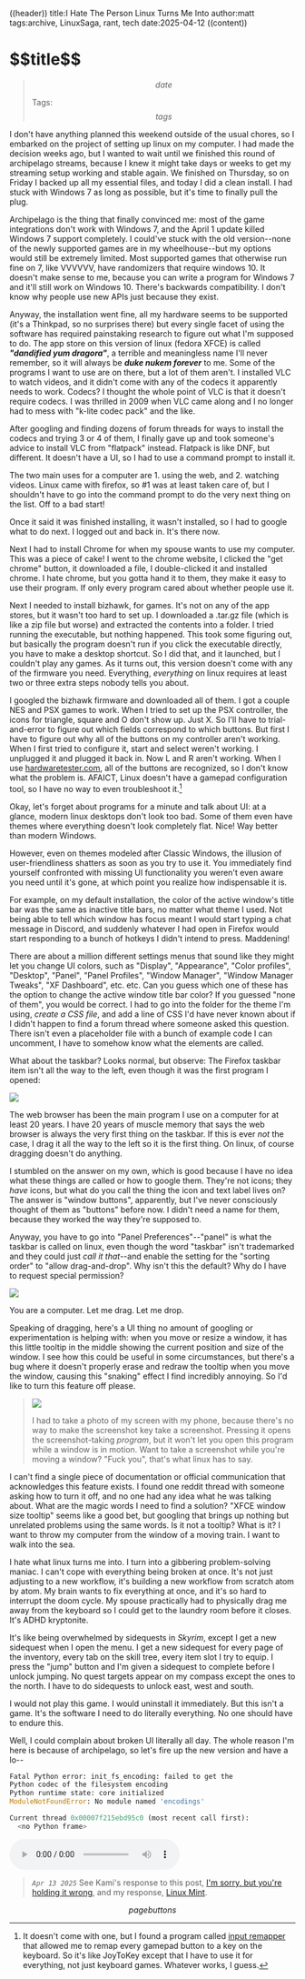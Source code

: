 ((header))
title:I Hate The Person Linux Turns Me Into
author:matt
tags:archive, LinuxSaga, rant, tech
date:2025-04-12
((content))
<h1 id="pagetitle">$$title$$</h1>

>$$date$$
>
>Tags: $$tags$$

I don't have anything planned this weekend outside of the usual chores, so I embarked on the project of setting up linux on my computer. I had made the decision weeks ago, but I wanted to wait until we finished this round of archipelago streams, because I knew it might take days or weeks to get my streaming setup working and stable again. We finished on Thursday, so on Friday I backed up all my essential files, and today I did a clean install. I had stuck with Windows 7 as long as possible, but it's time to finally pull the plug.

Archipelago is the thing that finally convinced me: most of the game integrations don't work with Windows 7, and the April 1 update killed Windows 7 support completely. I could've stuck with the old version--none of the newly supported games are in my wheelhouse--but my options would still be extremely limited. Most supported games that otherwise run fine on 7, like VVVVVV, have randomizers that require windows 10. It doesn't make sense to me, because you can write a program for Windows 7 and it'll still work on Windows 10. There's backwards compatibility. I don't know why people use new APIs just because they exist.

Anyway, the installation went fine, all my hardware seems to be supported (it's a Thinkpad, so no surprises there) but every single facet of using the software has required painstaking research to figure out what I'm supposed to do. The app store on this version of linux (fedora XFCE) is called **_"dandified yum dragora"_**, a terrible and meaningless name I'll never remember, so it will always be *__duke nukem forever__* to me. Some of the programs I want to use are on there, but a lot of them aren't. I installed VLC to watch videos, and it didn't come with any of the codecs it apparently needs to work. Codecs? I thought the whole point of VLC is that it doesn't require codecs. I was thrilled in 2009 when VLC came along and I no longer had to mess with "k-lite codec pack" and the like.

After googling and finding dozens of forum threads for ways to install the codecs and trying 3 or 4 of them, I finally gave up and took someone's advice to install VLC from "flatpack" instead. Flatpack is like DNF, but different. It doesn't have a UI, so I had to use a command prompt to install it. 

The two main uses for a computer are 1. using the web, and 2. watching videos. Linux came with firefox, so #1 was at least taken care of, but I shouldn't have to go into the command prompt to do the very next thing on the list. Off to a bad start!

Once it said it was finished installing, it wasn't installed, so I had to google what to do next. I logged out and back in. It's there now.

Next I had to install Chrome for when my spouse wants to use my computer. This was a piece of cake! I went to the chrome website, I clicked the "get chrome" button, it downloaded a file, I double-clicked it and installed chrome. I hate chrome, but you gotta hand it to them, they make it easy to use their program. If only every program cared about whether people use it.

Next I needed to install bizhawk, for games. It's not on any of the app stores, but it wasn't too hard to set up. I downloaded a .tar.gz file (which is like a zip file but worse) and extracted the contents into a folder. I tried running the executable, but nothing happened. This took some figuring out, but basically the program doesn't run if you click the executable directly, you have to make a desktop shortcut. So I did that, and it launched, but I couldn't play any games. As it turns out, this version doesn't come with any of the firmware you need. Everything, *everything* on linux requires at least two or three extra steps nobody tells you about.

I googled the bizhawk firmware and downloaded all of them. I got a couple NES and PSX games to work. When I tried to set up the PSX controller, the icons for triangle, square and O don't show up. Just X. So I'll have to trial-and-error to figure out which fields correspond to which buttons. But first I have to figure out why all of the buttons on my controller aren't working. When I first tried to configure it, start and select weren't working. I unplugged it and plugged it back in. Now L and R aren't working. When I use [hardwaretester.com](https://hardwaretester.com/gamepad), all of the buttons are recognized, so I don't know what the problem is. AFAICT, Linux doesn't have a gamepad configuration tool, so I have no way to even troubleshoot it.[^gamepad]

Okay, let's forget about programs for a minute and talk about UI: at a glance, modern linux desktops don't look too bad. Some of them even have themes where everything doesn't look completely flat. Nice! Way better than modern Windows. 

However, even on themes modeled after Classic Windows, the illusion of user-friendliness shatters as soon as you try to use it. You immediately find yourself confronted with missing UI functionality you weren't even aware you need until it's gone, at which point you realize how indispensable it is.

For example, on my default installation, the color of the active window's title bar was the same as inactive title bars, no matter what theme I used. Not being able to tell which window has focus meant I would start typing a chat message in Discord, and suddenly whatever I had open in Firefox would start responding to a bunch of hotkeys I didn't intend to press. Maddening!

There are about a million different settings menus that sound like they might let you change UI colors, such as "Display", "Appearance", "Color profiles", "Desktop", "Panel", "Panel Profiles", "Window Manager", "Window Manager Tweaks", "XF Dashboard", etc. etc. Can you guess which one of these has the option to change the active window title bar color? If you guessed "none of them", you would be correct. I had to go into the folder for the theme I'm using, *create a CSS file*, and add a line of CSS I'd have never known about if I didn't happen to find a forum thread where someone asked this question. There isn't even a placeholder file with a bunch of example code I can uncomment, I have to somehow know what the elements are called.

What about the taskbar? Looks normal, but observe: The Firefox taskbar item isn't all the way to the left, even though it was the first program I opened:

![](https://i.imgur.com/xRGlvc8.png "")

The web browser has been the main program I use on a computer for at least 20 years. I have 20 years of muscle memory that says the  web browser is always the very first thing on the taskbar. If this is ever *not* the case, I drag it all the way to the left so it is the first thing. On linux, of course dragging doesn't do anything.

I stumbled on the answer on my own, which is good because I have no idea what these things are called or how to google them. They're not icons; they *have* icons, but what do you call the thing the icon and text label lives on? The answer is "window buttons", apparently, but I've never consciously thought of them as "buttons" before now. I didn't need a name for them, because they worked the way they're supposed to.

Anyway, you have to go into "Panel Preferences"--"panel" is what the taskbar is called on linux, even though the word "taskbar" isn't trademarked and they could just *call it that*--and enable the setting for the "sorting order" to "allow drag-and-drop". Why isn't this the default? Why do I have to request special permission?

![](https://i.imgur.com/zROit5H.png "")

You are a computer. Let me drag. Let me drop.

Speaking of dragging, here's a UI thing no amount of googling or experimentation is helping with: when you move or resize a window, it has this little tooltip in the middle showing the current position and size of the window. I see how this could be useful in some circumstances, but there's a bug where it doesn't properly erase and redraw the tooltip when you move the window, causing this "snaking" effect I find incredibly annoying. So I'd like to turn this feature off please.

>![](https://i.imgur.com/dKRgWkC.jpeg "")
>
>I had to take a photo of my screen with my phone, because there's no way to make the screenshot key take a screenshot. Pressing it opens the screenshot-taking *program*, but it won't let you open this program while a window is in motion. Want to take a screenshot while you're moving a window? "Fuck you", that's what linux has to say.

I can't find a single piece of documentation or official communication that acknowledges this feature exists. I found one reddit thread with someone asking how to turn it off, and no one had any idea what he was talking about. What are the magic words I need to find a solution? "XFCE window size tooltip" seems like a good bet, but googling that brings up nothing but unrelated problems using the same words. Is it not a tooltip? What is it? I want to throw my computer from the window of a moving train. I want to walk into the sea.

I hate what linux turns me into. I turn into a gibbering problem-solving maniac. I can't cope with everything being broken at once. It's not just adjusting to a new workflow, it's building a new workflow from scratch atom by atom. My brain wants to fix everything at once, and it's so hard to interrupt the doom cycle. My spouse practically had to physically drag me away from the keyboard so I could get to the laundry room before it closes. It's ADHD kryptonite.

It's like being overwhelmed by sidequests in *Skyrim*, except I get a new sidequest when I open the menu. I get a new sidequest for every page of the inventory, every tab on the skill tree, every item slot I try to equip. I press the "jump" button and I'm given a sidequest to complete before I unlock jumping. No quest targets appear on my compass except the ones to the north. I have to do sidequests to unlock east, west and south.

I would not play this game. I would uninstall it immediately. But this isn't a game. It's the software I need to do literally everything. No one should have to endure this.

Well, I could complain about broken UI literally all day. The whole reason I'm here is because of archipelago, so let's fire up the new version and have a lo--

```python
Fatal Python error: init_fs_encoding: failed to get the 
Python codec of the filesystem encoding
Python runtime state: core initialized
ModuleNotFoundError: No module named 'encodings'

Current thread 0x00007f215ebd95c0 (most recent call first):
  <no Python frame>
```

<audio controls src="https://mattbee.zone/hangup.mp3"></audio>

>*`Apr 13 2025`* See Kami's response to this post, [I'm sorry, but you're holding it wrong](https://kami.bearblog.dev/i-hate-the-person-linux-turns-me-into-im-sorry-but-youre-holding-it-wrong/), and my response, [Linux Mint](/?page=archive/linux-mint).


$$pagebuttons$$



[^gamepad]: It doesn't come with one, but I found a program called [input remapper](https://github.com/sezanzeb/input-remapper) that allowed me to remap every gamepad button to a key on the keyboard. So it's like JoyToKey except that I have to use it for everything, not just keyboard games. Whatever works, I guess.
